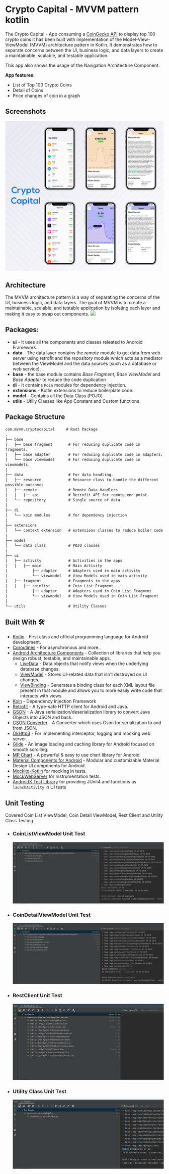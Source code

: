 # Crypto Capital - MVVM pattern kotlin
The Crypto Capital - App consuming a [CoinGecko API](https://www.coingecko.com/en/api) to display top 100 crypto coins it has been built with implementation of the Model-View-ViewModel (MVVM) architecture pattern in Kotlin. It demonstrates how to separate concerns between the UI, business logic, and data layers to create a maintainable, scalable, and testable application.

This app also shows the usage of the Navigation Architecture Component.

**App features:**
- List of Top 100 Crypto Coins
- Detail of Coins
- Price changes of coin in a graph

## Screenshots
![](screenshots/crypto_capital_screenshot.jpg)

## Architecture
The MVVM architecture pattern is a way of separating the concerns of the UI, business logic, and data layers. The goal of MVVM is to create a maintainable, scalable, and testable application by isolating each layer and making it easy to swap out components.
![](https://developer.android.com/topic/libraries/architecture/images/final-architecture.png)

## Packages:
* **ui** - It uses all the components and classes releated to Android Framework.
* **data** - The data layer contains the *remote* module to get data from web server using retrofit and the *repository* module which acts as a mediator between the ViewModel and the data sources (such as a database or web service).
* **base** - the base module contains *Base Fragment*, *Base ViewModel* and *Base Adapter* to reduce the code duplication
* **di** - It contains `Koin` modules for dependency injection.
* **extensions** - Kotlin extensions to reduce boilerplate code.
* **model** - Contains all the Data Class (POJO)
* **utils** - Utiliy Classes like App Constant and Custom functions

## Package Structure

    com.mvvm.cryptocapital     # Root Package
    .
    ├── base
    |   ├── base fragment       # For reducing duplicate code in fragments.
    |   ├── base adapter        # For reducing duplicate code in adapters.
    |   └── base viewmodel      # For reducing duplicate code in viewmodels. 
    |
    ├── data                    # For data handling.
    │   ├── resource            # Resource class to handle the different possible outcomes
    │   ├── remote              # Remote Data Handlers     
    |   │   ├── api             # Retrofit API for remote end point.
    │   └── repository          # Single source of data.
    |
    ├── di                  
    │   └── koin modules        # for dependency injection 
    |
    ├── extensions                  
    │   └── context extension   # extensions classes to reduce boiler code
    |
    ├── model                  
    │   └── data class          # POJO classes
    | 
    ├── ui  
    |   ├── activity            # Activities in the apps
    |   |   ├── main            # Main Activity 
    |           ├── adapter     # Adapters used in main activity
    |           └── viewmodel   # View Models used in main activity 
    |   ├── fragment            # Fragments in the apps
    |   |   ├── coinlist        # Coin List Fragment 
    |           ├── adapter     # Adapters used in Coin List Fragment
    |           └── viewmodel   # View Models used in Coin List Fragment
    |
    └── utils                   # Utility Classes



## Built With 🛠
- [Kotlin](https://kotlinlang.org/) - First class and official programming language for Android development.
- [Coroutines](https://kotlinlang.org/docs/reference/coroutines-overview.html) - For asynchronous and more..
- [Android Architecture Components](https://developer.android.com/topic/libraries/architecture) - Collection of libraries that help you design robust, testable, and maintainable apps.
    - [LiveData](https://developer.android.com/topic/libraries/architecture/livedata) - Data objects that notify views when the underlying database changes.
    - [ViewModel](https://developer.android.com/topic/libraries/architecture/viewmodel) - Stores UI-related data that isn't destroyed on UI changes.
    - [ViewBinding](https://developer.android.com/topic/libraries/view-binding) - Generates a binding class for each XML layout file present in that module and allows you to more easily write code that interacts with views.
- [Koin](https://insert-koin.io) - Dependency Injection Framework
- [Retrofit](https://square.github.io/retrofit/) - A type-safe HTTP client for Android and Java.
- [GSON](https://github.com/google/gson) - A Java serialization/deserialization library to convert Java Objects into JSON and back.
- [GSON Converter](https://github.com/square/retrofit/tree/master/retrofit-converters/gson) - A Converter which uses Gson for serialization to and from JSON.
- [OkHttp3](https://github.com/square/okhttp) -  For implementing interceptor, logging and mocking web server.
- [Glide](https://github.com/bumptech/glide) - An image loading and caching library for Android focused on smooth scrolling.
- [MP Chart](https://github.com/PhilJay/MPAndroidChart) - A powerful & easy to use chart library for Android
- [Material Components for Android](https://github.com/material-components/material-components-android) - Modular and customizable Material Design UI components for Android.
- [Mockito-Kotlin](https://github.com/nhaarman/mockito-kotlin) for mocking in tests.
- [MockWebServer](https://github.com/square/okhttp/tree/master/mockwebserver) for Instrumentation tests.
- [AndroidX Test Library](https://github.com/android/android-test) for providing JUnit4 and functions as `launchActivity` in UI tests

## Unit Testing
Covered Coin List ViewModel, Coin Detail ViewModel, Rest Client and Utility Class Testing.

- ### CoinListViewModel Unit Test
    ![](screenshots/coinlistviewmodel_test.png)
- ### CoinDetailViewModel Unit Test
    ![](screenshots/coint_detail_viewmodel_test_screenshot.png)
- ### RestClient Unit Test
    ![](screenshots/restclient_test_screenshot.png)
- ### Utility Class Unit Test
    ![](screenshots/utility_test.png)
